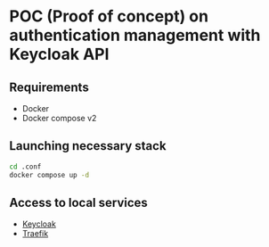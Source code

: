 # POC (Proof of concept) on authentication management with Keycloak API

## Requirements

- Docker
- Docker compose v2


## Launching necessary stack

```sh
cd .conf
docker compose up -d
```

## Access to local services

- [Keycloak](http://keycloak.localhost)
- [Traefik](http://traefik.localhost)
